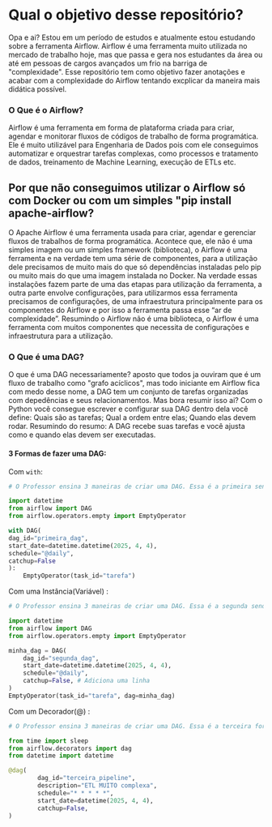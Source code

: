 # Qual o objetivo desse repositório?

Opa e ai? Estou em um período de estudos e atualmente estou estudando sobre a ferramenta Airflow. Airflow é uma ferramenta muito utilizada no mercado de trabalho hoje, mas que passa e gera nos estudantes da área ou até em pessoas de cargos avançados um frio na barriga de "complexidade". Esse repositório tem como objetivo fazer anotações e acabar com a complexidade do Airflow tentando excplicar da maneira mais didática possível.

### O Que é o Airflow?

Airflow é uma ferramenta em forma de plataforma criada para criar, agendar e monitorar fluxos de códigos de trabalho de forma programática. Ele é muito utilizável para Engenharia de Dados pois com ele conseguimos automatizar e orquestrar tarefas complexas, como processos e tratamento de dados, treinamento de Machine Learning, execução de ETLs etc.


## Por que não conseguimos utilizar o Airflow só com Docker ou com um simples "pip install apache-airflow?

O Apache Airflow é uma ferramenta usada para criar, agendar e gerenciar fluxos de trabalhos de forma programática. Acontece que, ele não é uma simples imagem ou um simples framework (biblioteca), o Airflow é uma ferramenta e na verdade tem uma série de componentes, para a utilização dele precisamos de muito mais do que só dependências instaladas pelo pip ou muito mais do que uma imagem instalada no Docker. Na verdade essas instalações fazem parte de uma das etapas para utilização da ferramenta, a outra parte envolve configurações, para utilizarmos essa ferramenta precisamos de configurações, de uma infraestrutura principalmente para os componentes do Airflow e por isso a ferramenta passa esse “ar de complexidade”. Resumindo o Airflow não é uma biblioteca, o Airflow é uma ferramenta com muitos componentes que necessita de configurações e infraestrutura para a utilização.


### O Que é uma DAG?

O que é uma DAG necessariamente? aposto que todos ja ouviram que é um fluxo de trabalho como "grafo acíclicos", mas todo iniciante em Airflow fica com medo desse nome, a DAG tem um conjunto de tarefas organizadas com depedências e seus relacionamentos. Mas bora resumir isso ai? Com o Python você consegue escrever e configurar sua DAG dentro dela você define: Quais são as tarefas; Qual a ordem entre elas; Quando elas devem rodar.
Resumindo do resumo: A DAG recebe suas tarefas e você ajusta como e quando elas devem ser executadas.

#### 3 Formas de fazer uma DAG:

Com ```with```:

```python
# O Professor ensina 3 maneiras de criar uma DAG. Essa é a primeira sendo com um with, com esse with abrimos e fechamos um processo automaticamente, esse processo sendo a class DAG.

import datetime
from airflow import DAG
from airflow.operators.empty import EmptyOperator

with DAG(
dag_id="primeira_dag",
start_date=datetime.datetime(2025, 4, 4),
schedule="@daily",
catchup=False
):
    EmptyOperator(task_id="tarefa")
```

Com uma Instância(Variável) :
```python
# O Professor ensina 3 maneiras de criar uma DAG. Essa é a segunda sendo com uma instância (variável ), a nossa class DAG está sendo armazenada em uma instância e no final sendo executada por um Operador.

import datetime
from airflow import DAG
from airflow.operators.empty import EmptyOperator

minha_dag = DAG(
    dag_id="segunda_dag",
    start_date=datetime.datetime(2025, 4, 4),
    schedule="@daily",
    catchup=False, # Adiciona uma linha
)
EmptyOperator(task_id="tarefa", dag=minha_dag)
```

Com um Decorador(@) :
```python
# O Professor ensina 3 maneiras de criar uma DAG. Essa é a terceira forma sendo com Decoradores.

from time import sleep
from airflow.decorators import dag
from datetime import datetime

@dag(
        dag_id="terceira_pipeline",
        description="ETL MUITO complexa",
        schedule="* * * * *",
        start_date=datetime(2025, 4, 4),
        catchup=False,
)
```
